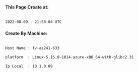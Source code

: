 
   
#### This Page Create at:

```bash

2022-08-09 - 21:58:04 UTC

```

#### Create By Machine:

```bash

Host Name : fv-az241-633

platform  : Linux-5.15.0-1014-azure-x86_64-with-glibc2.31

Ip Local  : 10.1.0.89

```

